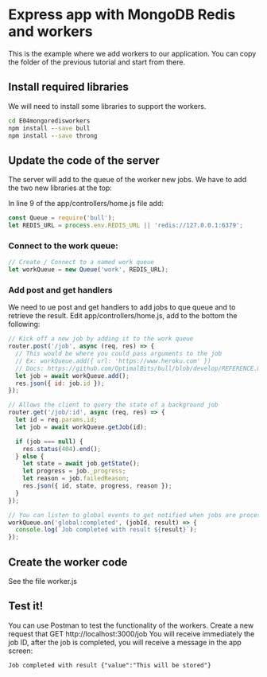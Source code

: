 # Express app with MongoDB Redis and workers

This is the example where we add workers to our application.
You can copy the folder of the previous tutorial and start from there.

## Install required libraries
We will need to install some libraries to support the workers.

```cmd
cd E04mongoredisworkers
npm install --save bull
npm install --save throng
```

## Update the code of the server

The server will add to the queue of the worker new jobs.
We have to add the two new libraries  at the top:

In line 9 of the app/controllers/home.js file add:
```js
const Queue = require('bull');
let REDIS_URL = process.env.REDIS_URL || 'redis://127.0.0.1:6379';
```

### Connect to the work queue:

```js
// Create / Connect to a named work queue
let workQueue = new Queue('work', REDIS_URL);
```

### Add post and get handlers
We need to ue post and get handlers to add jobs to que queue and to retrieve the result.
Edit app/controllers/home.js, add to the bottom the following:

```js
// Kick off a new job by adding it to the work queue
router.post('/job', async (req, res) => {
  // This would be where you could pass arguments to the job
  // Ex: workQueue.add({ url: 'https://www.heroku.com' })
  // Docs: https://github.com/OptimalBits/bull/blob/develop/REFERENCE.md#queueadd
  let job = await workQueue.add();
  res.json({ id: job.id });
});

// Allows the client to query the state of a background job
router.get('/job/:id', async (req, res) => {
  let id = req.params.id;
  let job = await workQueue.getJob(id);

  if (job === null) {
    res.status(404).end();
  } else {
    let state = await job.getState();
    let progress = job._progress;
    let reason = job.failedReason;
    res.json({ id, state, progress, reason });
  }
});

// You can listen to global events to get notified when jobs are processed
workQueue.on('global:completed', (jobId, result) => {
  console.log(`Job completed with result ${result}`);
});

```



## Create the worker code
See the file worker.js



## Test it!

You can use Postman to test the functionality of the workers.
Create a new request that GET http://localhost:3000/job
You will receive immediately the job ID, after the job is completed, you will receive a message in the app screen:

```
Job completed with result {"value":"This will be stored"}
```

